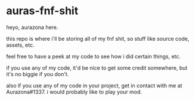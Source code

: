# auras-fnf-shit

heyo, aurazona here.

this repo is where i'll be storing all of my fnf shit, so stuff like source code, assets, etc.

feel free to have a peek at my code to see how i did certain things, etc.

if you use any of my code, it'd be nice to get some credit somewhere, but it's no biggie if you don't.

also if you use any of my code in your project, get in contact with me at Aurazona#1337. i would probably like to play your mod.